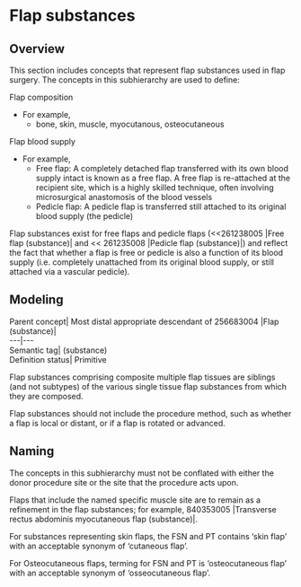 # Flap substances

## Overview

This section includes concepts that represent flap substances used in flap surgery. The concepts in this subhierarchy are used to define:

Flap composition

  * For example,
    * bone, skin, muscle, myocutanous, osteocutaneous

Flap blood supply

  * For example,
    * Free flap: A completely detached flap transferred with its own blood supply intact is known as a free flap. A free flap is re-attached at the recipient site, which is a highly skilled technique, often involving microsurgical anastomosis of the blood vessels
    * Pedicle flap: A pedicle flap is transferred still attached to its original blood supply (the pedicle)

Flap substances exist for free flaps and pedicle flaps (<<261238005 |Free flap (substance)| and << 261235008 |Pedicle flap (substance)|) and reflect the fact that whether a flap is free or pedicle is also a function of its blood supply (i.e. completely unattached from its original blood supply, or still attached via a vascular pedicle).

## Modeling

Parent concept| Most distal appropriate descendant of 256683004 |Flap (substance)|  
---|---  
Semantic tag| (substance)  
Definition status| Primitive  
  
Flap substances comprising composite multiple flap tissues are siblings (and not subtypes) of the various single tissue flap substances from which they are composed.

Flap substances should not include the procedure method, such as whether a flap is local or distant, or if a flap is rotated or advanced.

## Naming

The concepts in this subhierarchy must not be conflated with either the donor procedure site or the site that the procedure acts upon.

Flaps that include the named specific muscle site are to remain as a refinement in the flap substances; for example, 840353005 |Transverse rectus abdominis myocutaneous flap (substance)|.

For substances representing skin flaps, the FSN and PT contains ‘skin flap’ with an acceptable synonym of ‘cutaneous flap’.

For Osteocutaneous flaps, terming for FSN and PT is ‘osteocutaneous flap’ with an acceptable synonym of ‘osseocutaneous flap’.

